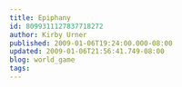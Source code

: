 ```yaml
---
title: Epiphany
id: 8099311127837718272
author: Kirby Urner
published: 2009-01-06T19:24:00.000-08:00
updated: 2009-01-06T21:56:41.749-08:00
blog: world_game
tags: 
---
```


